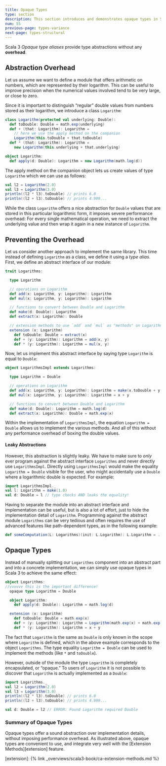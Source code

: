 ```yaml
---
title: Opaque Types
type: section
description: This section introduces and demonstrates opaque types in Scala 3.
num: 55
previous-page: types-variance
next-page: types-structural
---
```


Scala 3 _Opaque type aliases_ provide type abstractions without any **overhead**.

## Abstraction Overhead

Let us assume we want to define a module that offers arithmetic on numbers, which are represented by their logarithm. This can be useful to improve precision when the numerical values involved tend to be very large, or close to zero.

Since it is important to distinguish “regular” double values from numbers stored as their logarithm, we introduce a class `Logarithm`:

```scala
class Logarithm(protected val underlying: Double):
  def toDouble: Double = math.exp(underlying)
  def + (that: Logarithm): Logarithm =
    // here we use the apply method on the companion
    Logarithm(this.toDouble + that.toDouble)
  def * (that: Logarithm): Logarithm =
    new Logarithm(this.underlying + that.underlying)

object Logarithm:
  def apply(d: Double): Logarithm = new Logarithm(math.log(d))
```
The apply method on the companion object lets us create values of type `Logarithm` which we can use as follows:
```scala
val l2 = Logarithm(2.0)
val l3 = Logarithm(3.0)
println((l2 * l3).toDouble) // prints 6.0
println((l2 + l3).toDouble) // prints 4.999...
```
While the class `Logarithm` offers a nice abstraction for `Double` values that are stored in this particular logarithmic form, it imposes severe performance overhead: For every single mathematical operation, we need to extract the underlying value and then wrap it again in a new instance of `Logarithm`.


## Preventing the Overhead
Let us consider another approach to implement the same library. This time instead of defining `Logarithm` as a class, we define it using a _type alias_. First, we define an abstract interface of our module:

```scala
trait Logarithms:

  type Logarithm

  // operations on Logarithm
  def add(x: Logarithm, y: Logarithm): Logarithm
  def mul(x: Logarithm, y: Logarithm): Logarithm

  // functions to convert between Double and Logarithm
  def make(d: Double): Logarithm
  def extract(x: Logarithm): Double

  // extension methods to use `add` and `mul` as "methods" on Logarithm
  extension (x: Logarithm)
    def toDouble: Double = extract(x)
    def + (y: Logarithm): Logarithm = add(x, y)
    def * (y: Logarithm): Logarithm = mul(x, y)
```
Now, let us implement this abstract interface by saying type `Logarithm` is equal to `Double`:
```scala
object LogarithmsImpl extends Logarithms:

  type Logarithm = Double

  // operations on Logarithm
  def add(x: Logarithm, y: Logarithm): Logarithm = make(x.toDouble + y.toDouble)
  def mul(x: Logarithm, y: Logarithm): Logarithm = x + y

  // functions to convert between Double and Logarithm
  def make(d: Double): Logarithm = math.log(d)
  def extract(x: Logarithm): Double = math.exp(x)
```
Within the implementation of `LogarithmsImpl`, the equation `Logarithm = Double` allows us to implement the various methods. And all of this without any performance overhead of boxing the double values.

#### Leaky Abstractions
However, this abstraction is slightly leaky. We have to make sure to _only_ ever program against the abstract interface `Logarithms` and never directly use `LogarithmsImpl`.
Directly using `LogarithmsImpl` would make the equality `Logarithm = Double` visible for the user, who might accidentally use a `Double` where a logarithmic double is expected. For example:

```scala
import LogarithmsImpl._
val l: Logarithm = make(1.0)
val d: Double = l // type checks AND leaks the equality!
```

Having to separate the module into an abstract interface and implementation can be useful, but is also a lot of effort, just to hide the implementation detail of `Logarithm`.
Programming against the abstract module `Logarithms` can be very tedious and often requires the use of advanced features like path-dependent types, as in the following example:

```scala
def someComputation(L: Logarithms)(init: L.Logarithm): L.Logarithm = ...
```

## Opaque Types
Instead of manually splitting our `Logarithms` component into an abstract part and into a concrete implementation, we can simply use opaque types in Scala 3 to achieve the same effect:

```scala
object Logarithms:
//vvvvvv this is the important difference!
  opaque type Logarithm = Double

  object Logarithm:
    def apply(d: Double): Logarithm = math.log(d)

  extension (x: Logarithm)
    def toDouble: Double = math.exp(x)
    def + (y: Logarithm): Logarithm = Logarithm(math.exp(x) + math.exp(y))
    def * (y: Logarithm): Logarithm = x + y
```
The fact that `Logarithm` is the same as `Double` is only known in the scope where `Logarithm` is defined, which in the above example corresponds to the object `Logarithms`.
The type equality `Logarithm = Double` can be used to implement the methods (like `*` and `toDouble`).

However, outside of the module the type `Logarithm` is completely encapsulated, or “opaque.” To users of `Logarithm` it is not possible to discover that `Logarithm` is actually implemented as a `Double`:

```scala
import Logarithms._
val l2 = Logarithm(2.0)
val l3 = Logarithm(3.0)
println((l2 * l3).toDouble) // prints 6.0
println((l2 + l3).toDouble) // prints 4.999...

val d: Double = l2 // ERROR: Found Logarithm required Double
```
### Summary of Opaque Types
Opaque types offer a sound abstraction over implementation details, without imposing performance overhead.
As illustrated above, opaque types are convenient to use, and integrate very well with the [Extension Methods][extension] feature.


[extension]: {% link _overviews/scala3-book/ca-extension-methods.md %}
